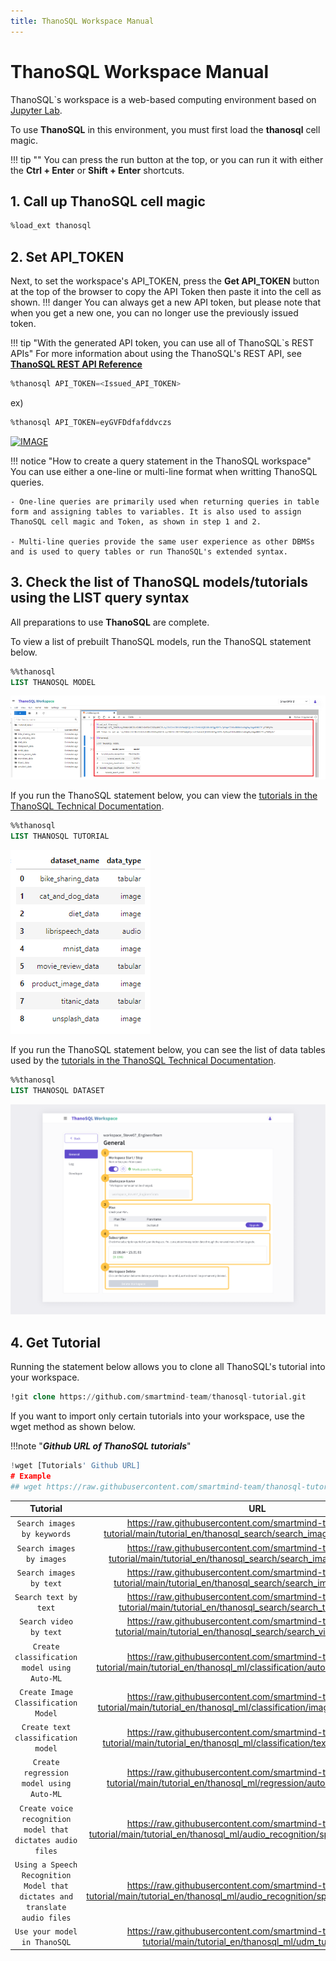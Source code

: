 ```yaml
---
title: ThanoSQL Workspace Manual
---
```


# **ThanoSQL Workspace Manual**

ThanoSQL`s workspace is a web-based computing environment based on [Jupyter Lab](https://github.com/jupyterlab/jupyterlab).

To use **ThanoSQL** in this environment, you must first load the **thanosql** cell magic.

!!! tip ""
    You can press the run button at the top, or you can run it with either the **Ctrl + Enter** or **Shift + Enter** shortcuts.

## **1. Call up ThanoSQL cell magic**

```sql
%load_ext thanosql
```

## **2. Set API_TOKEN**

Next, to set the workspace's API_TOKEN, press the **Get API_TOKEN** button at the top of the browser to copy the API Token then paste it into the cell as shown.
!!! danger
    You can always get a new API token, but please note that when you get a new one, you can no longer use the previously issued token.

!!! tip "With the generated API token, you can use all of ThanoSQL`s REST APIs"
    For more information about using the ThanoSQL's REST API, see [__ThanoSQL REST API Reference__](/en/how-to_guides/reference/#thanosql-rest-api-reference)

```sql
%thanosql API_TOKEN=<Issued_API_TOKEN>
```

ex)

```sql
%thanosql API_TOKEN=eyGVFDdfafddvczs
```
[![IMAGE](/img/thanosql_api/restapi_token_img2.jpg)](/img/thanosql_api/restapi_token_img2.jpg) 

!!! notice "How to create a query statement in the ThanoSQL workspace" 
    You can use either a one-line or multi-line format when writting ThanoSQL queries.

    - One-line queries are primarily used when returning queries in table form and assigning tables to variables. It is also used to assign ThanoSQL cell magic and Token, as shown in step 1 and 2.

    - Multi-line queries provide the same user experience as other DBMSs and is used to query tables or run ThanoSQL's extended syntax.

## **3. Check the list of ThanoSQL models/tutorials using the LIST query syntax**

All preparations to use **ThanoSQL** are complete.

To view a list of prebuilt ThanoSQL models, run the ThanoSQL statement below.

```sql
%%thanosql
LIST THANOSQL MODEL
```

[![IMAGE](/img/getting_started/img8.png)](/img/getting_started/img8.png)

If you run the ThanoSQL statement below, you can view the [tutorials in the ThanoSQL Technical Documentation](/en/tutorials/algorithm_list/).

```sql
%%thanosql
LIST THANOSQL TUTORIAL
```

[![IMAGE](/img/getting_started/img9.png)](/img/getting_started/img9.png)

If you run the ThanoSQL statement below, you can see the list of data tables used by the [tutorials in the ThanoSQL Technical Documentation](/en/tutorials/algorithm_list/).

```sql
%%thanosql
LIST THANOSQL DATASET
```

[![IMAGE](/img/getting_started/img10.png)](/img/getting_started/img10.png)

## __4. Get Tutorial__

Running the statement below allows you to clone all ThanoSQL's tutorial into your workspace.

```sql
!git clone https://github.com/smartmind-team/thanosql-tutorial.git
```

If you want to import only certain tutorials into your workspace, use the wget method as shown below.

!!!note "___Github URL of ThanoSQL tutorials___"

```python
!wget [Tutorials' Github URL]
# Example 
## wget https://raw.githubusercontent.com/smartmind-team/thanosql-tutorial/main/tutorial_en/thanosql_search/search_image_by_keyword.ipynb
```

| Tutorial | URL |
| :---------: |  :----------------------------------: |
| `Search images by keywords` | https://raw.githubusercontent.com/smartmind-team/thanosql-tutorial/main/tutorial_en/thanosql_search/search_image_by_keyword.ipynb |
| `Search images by images` | https://raw.githubusercontent.com/smartmind-team/thanosql-tutorial/main/tutorial_en/thanosql_search/search_image_by_image.ipynb |
| `Search images by text` | https://raw.githubusercontent.com/smartmind-team/thanosql-tutorial/main/tutorial_en/thanosql_search/search_image_by_text.ipynb |
| `Search text by text` | https://raw.githubusercontent.com/smartmind-team/thanosql-tutorial/main/tutorial_en/thanosql_search/search_text_by_text.ipynb |
| `Search video by text` | https://raw.githubusercontent.com/smartmind-team/thanosql-tutorial/main/tutorial_en/thanosql_search/search_video_by_text.ipynb |
| `Create classification model using Auto-ML` | https://raw.githubusercontent.com/smartmind-team/thanosql-tutorial/main/tutorial_en/thanosql_ml/classification/automl_classification.ipynb |
| `Create Image Classification Model` | https://raw.githubusercontent.com/smartmind-team/thanosql-tutorial/main/tutorial_en/thanosql_ml/classification/image_classification.ipynb |
| `Create text classification model` | https://raw.githubusercontent.com/smartmind-team/thanosql-tutorial/main/tutorial_en/thanosql_ml/classification/text_classification.ipynb |
| `Create regression model using Auto-ML` | https://raw.githubusercontent.com/smartmind-team/thanosql-tutorial/main/tutorial_en/thanosql_ml/regression/automl_regression.ipynb |
| `Create voice recognition model that dictates audio files` | https://raw.githubusercontent.com/smartmind-team/thanosql-tutorial/main/tutorial_en/thanosql_ml/audio_recognition/speech_recognition.ipynb |
| `Using a Speech Recognition Model that dictates and translate audio files` | https://raw.githubusercontent.com/smartmind-team/thanosql-tutorial/main/tutorial_en/thanosql_ml/audio_recognition/speech_recognition2.ipynb |
|`Use your model in ThanoSQL`| https://raw.githubusercontent.com/smartmind-team/thanosql-tutorial/main/tutorial_en/thanosql_ml/udm_tutorial.ipynb |


